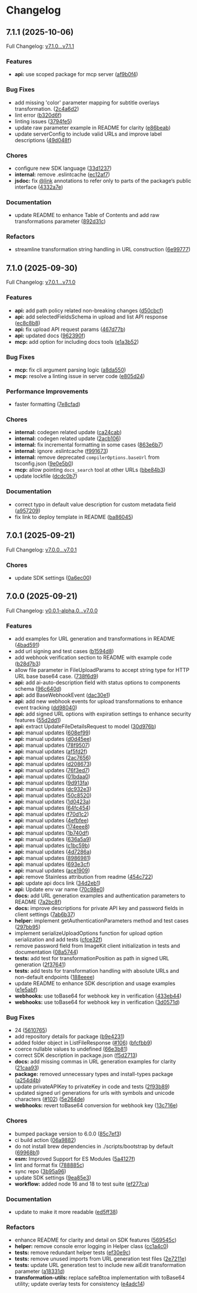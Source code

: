 # Changelog

## 7.1.1 (2025-10-06)

Full Changelog: [v7.1.0...v7.1.1](https://github.com/imagekit-developer/imagekit-nodejs/compare/v7.1.0...v7.1.1)

### Features

* **api:** use scoped package for mcp server ([af9b0f4](https://github.com/imagekit-developer/imagekit-nodejs/commit/af9b0f4abeeef59418ae6fc2dabf65d6270c9bb1))


### Bug Fixes

* add missing 'color' parameter mapping for subtitle overlays transformation. ([2c4a6d2](https://github.com/imagekit-developer/imagekit-nodejs/commit/2c4a6d20aec544c01fb29e7b2d64513527a11ccc))
* lint error ([b320d6f](https://github.com/imagekit-developer/imagekit-nodejs/commit/b320d6f9a03f1aefd1d9edad23618953b29d100c))
* linting issues ([3794fe5](https://github.com/imagekit-developer/imagekit-nodejs/commit/3794fe565330087cae39bb5e35c77b0ecc6c2a2a))
* update raw parameter example in README for clarity ([e86beab](https://github.com/imagekit-developer/imagekit-nodejs/commit/e86beabfa77291baaf3cd3bf6be7f1336170e51d))
* update serverConfig to include valid URLs and improve label descriptions ([49d048f](https://github.com/imagekit-developer/imagekit-nodejs/commit/49d048fba3d9ede0e3e92991e8829d51c04c1229))


### Chores

* configure new SDK language ([33d1237](https://github.com/imagekit-developer/imagekit-nodejs/commit/33d12370088d062a282f81625c63522a5d961308))
* **internal:** remove .eslintcache ([ec12af7](https://github.com/imagekit-developer/imagekit-nodejs/commit/ec12af7ecad37e8f7a227b356acd0d0cc1c52255))
* **jsdoc:** fix [@link](https://github.com/link) annotations to refer only to parts of the package‘s public interface ([4332a7e](https://github.com/imagekit-developer/imagekit-nodejs/commit/4332a7e3680d596f508b6d2c83b1e9faab6af878))


### Documentation

* update README to enhance Table of Contents and add raw transformations parameter ([892d31c](https://github.com/imagekit-developer/imagekit-nodejs/commit/892d31c9105c1c8c9bbd08983c2a0c9a62aee883))


### Refactors

* streamline transformation string handling in URL construction ([6e99777](https://github.com/imagekit-developer/imagekit-nodejs/commit/6e99777260db5c7fe833d4e71abe5abafb95156d))

## 7.1.0 (2025-09-30)

Full Changelog: [v7.0.1...v7.1.0](https://github.com/imagekit-developer/imagekit-nodejs/compare/v7.0.1...v7.1.0)

### Features

* **api:** add path policy related non-breaking changes ([d50cbcf](https://github.com/imagekit-developer/imagekit-nodejs/commit/d50cbcf4cd2535e25310c635539a2ecf2f2e8201))
* **api:** add selectedFieldsSchema in upload and list API response ([ec8c8b8](https://github.com/imagekit-developer/imagekit-nodejs/commit/ec8c8b846e6288e6c13d4bbe4e65ca13d4059fa2))
* **api:** fix upload API request params ([467d77b](https://github.com/imagekit-developer/imagekit-nodejs/commit/467d77b12af3f7f0a0816bffb921b229f6c54a9b))
* **api:** updated docs ([962390f](https://github.com/imagekit-developer/imagekit-nodejs/commit/962390f02b179b6a34f9697c27bc67ed99ba9b99))
* **mcp:** add option for including docs tools ([e1a3b52](https://github.com/imagekit-developer/imagekit-nodejs/commit/e1a3b52f5691f398669cd682c57d5a6dc4e5895a))


### Bug Fixes

* **mcp:** fix cli argument parsing logic ([a8da550](https://github.com/imagekit-developer/imagekit-nodejs/commit/a8da5506c7a39462b7b02bbfec1e4e7a6fbdfdaf))
* **mcp:** resolve a linting issue in server code ([e805d24](https://github.com/imagekit-developer/imagekit-nodejs/commit/e805d24f1d721e1694b927c3c41c5b21a4433fb0))


### Performance Improvements

* faster formatting ([7e8cfad](https://github.com/imagekit-developer/imagekit-nodejs/commit/7e8cfadd5473e55e83c6659c4033f9b852d3f91c))


### Chores

* **internal:** codegen related update ([ca24cab](https://github.com/imagekit-developer/imagekit-nodejs/commit/ca24cab20bc7d4450623d67b0ebcb4e2a0ef7633))
* **internal:** codegen related update ([2acb106](https://github.com/imagekit-developer/imagekit-nodejs/commit/2acb106595f0642dcdb81bcd9a041a1bf059d307))
* **internal:** fix incremental formatting in some cases ([863e6b7](https://github.com/imagekit-developer/imagekit-nodejs/commit/863e6b7b6cff10c81fc07524b038972db2ce76b6))
* **internal:** ignore .eslintcache ([f991673](https://github.com/imagekit-developer/imagekit-nodejs/commit/f99167394b66562e972b54730a4cf65aed8e33fd))
* **internal:** remove deprecated `compilerOptions.baseUrl` from tsconfig.json ([9e0e5b0](https://github.com/imagekit-developer/imagekit-nodejs/commit/9e0e5b0c46930798e8d06f553fd91a57d9692d2b))
* **mcp:** allow pointing `docs_search` tool at other URLs ([bbe84b3](https://github.com/imagekit-developer/imagekit-nodejs/commit/bbe84b3a9a5b30fc11c7b074cea447632740f512))
* update lockfile ([dcdc0b7](https://github.com/imagekit-developer/imagekit-nodejs/commit/dcdc0b74f7d809165bc0e3bce1656626d5dd1240))


### Documentation

* correct typo in default value description for custom metadata field ([a957209](https://github.com/imagekit-developer/imagekit-nodejs/commit/a9572097a933ab5d9c62fda02d4edf8c9fc47eeb))
* fix link to deploy template in README ([ba86045](https://github.com/imagekit-developer/imagekit-nodejs/commit/ba86045ee37ea9c03cce09f8a8028e645f263bbf))

## 7.0.1 (2025-09-21)

Full Changelog: [v7.0.0...v7.0.1](https://github.com/imagekit-developer/imagekit-nodejs/compare/v7.0.0...v7.0.1)

### Chores

* update SDK settings ([0a6ec00](https://github.com/imagekit-developer/imagekit-nodejs/commit/0a6ec001c489c53040ea197d6c864f8b96fa8ac4))

## 7.0.0 (2025-09-21)

Full Changelog: [v0.0.1-alpha.0...v7.0.0](https://github.com/imagekit-developer/imagekit-nodejs/compare/v0.0.1-alpha.0...v7.0.0)

### Features

* add examples for URL generation and transformations in README ([4bad591](https://github.com/imagekit-developer/imagekit-nodejs/commit/4bad5917155a54e60ed5cbdfd10f1c1e98e14842))
* add url signing and test cases ([b1594d8](https://github.com/imagekit-developer/imagekit-nodejs/commit/b1594d8e0e416811bb7a87e3d14492725dc1b2d4))
* add webhook verification section to README with example code ([b28d7b3](https://github.com/imagekit-developer/imagekit-nodejs/commit/b28d7b376c90cf21704870cdd7c9401c86bac21d))
* allow file parameter in FileUploadParams to accept string type for HTTP URL base base64 case. ([738f6d9](https://github.com/imagekit-developer/imagekit-nodejs/commit/738f6d9ef6649d4c9288c2d05f083b2ca9211ee7))
* **api:** add ai-auto-description field with status options to components schema ([96c640d](https://github.com/imagekit-developer/imagekit-nodejs/commit/96c640d86b1810a122c8ba6418dd157cd0e1ff2d))
* **api:** add BaseWebhookEvent ([dac30e1](https://github.com/imagekit-developer/imagekit-nodejs/commit/dac30e1479b5f022c0d59c0bd84ee928ba676dd2))
* **api:** add new webhook events for upload transformations to enhance event tracking ([dd98040](https://github.com/imagekit-developer/imagekit-nodejs/commit/dd9804078ee46a656f8423de2845482bdaca6be8))
* **api:** add signed URL options with expiration settings to enhance security features ([55d2dd1](https://github.com/imagekit-developer/imagekit-nodejs/commit/55d2dd18b0c717a5ede4fea09523098d806e87af))
* **api:** extract UpdateFileDetailsRequest to model ([30d976b](https://github.com/imagekit-developer/imagekit-nodejs/commit/30d976b95ae76c09bc9152badd6bed801bf3cf57))
* **api:** manual updates ([608ef99](https://github.com/imagekit-developer/imagekit-nodejs/commit/608ef9945b576180c3786380262b1a4074bef456))
* **api:** manual updates ([d0d45ee](https://github.com/imagekit-developer/imagekit-nodejs/commit/d0d45ee5351438651649153cb70ed8d9809078a1))
* **api:** manual updates ([78f9507](https://github.com/imagekit-developer/imagekit-nodejs/commit/78f9507314187a0a925eb095168caa5759b7d42b))
* **api:** manual updates ([af5fd2f](https://github.com/imagekit-developer/imagekit-nodejs/commit/af5fd2f465f9d00d4822e1fac77cbe323094bd33))
* **api:** manual updates ([2ac7656](https://github.com/imagekit-developer/imagekit-nodejs/commit/2ac76564b2119db0d9d4eddb399ddf422ecc6eba))
* **api:** manual updates ([d208673](https://github.com/imagekit-developer/imagekit-nodejs/commit/d208673da821f783d8279d6eb22bfe1e41ee4f62))
* **api:** manual updates ([76f3ed7](https://github.com/imagekit-developer/imagekit-nodejs/commit/76f3ed799e69105013d849c0d94de6778ab4da7a))
* **api:** manual updates ([01bdaa0](https://github.com/imagekit-developer/imagekit-nodejs/commit/01bdaa02fe0d6a5d5fcdca09edd31d4562031ca7))
* **api:** manual updates ([9d913fa](https://github.com/imagekit-developer/imagekit-nodejs/commit/9d913fa2de488eed9e5be5d4ec10b5ad83335c62))
* **api:** manual updates ([dc932e3](https://github.com/imagekit-developer/imagekit-nodejs/commit/dc932e36e7d79742e2d1d39a8a4aaa7b667b85c1))
* **api:** manual updates ([50c8520](https://github.com/imagekit-developer/imagekit-nodejs/commit/50c8520ab96f5e96dcb50ca3964be1f21acd1dec))
* **api:** manual updates ([1d0423a](https://github.com/imagekit-developer/imagekit-nodejs/commit/1d0423a6b3866f9ad2cf65a09d0e9f902930c37e))
* **api:** manual updates ([64fc454](https://github.com/imagekit-developer/imagekit-nodejs/commit/64fc45473e4072df18cff73024bcd4469258bf65))
* **api:** manual updates ([f70d1c2](https://github.com/imagekit-developer/imagekit-nodejs/commit/f70d1c2fc248efb16b990e047796bf7aab5387c4))
* **api:** manual updates ([4efbfee](https://github.com/imagekit-developer/imagekit-nodejs/commit/4efbfee0ca0de866a0ad77c607d7d6fb14a05c84))
* **api:** manual updates ([174eee8](https://github.com/imagekit-developer/imagekit-nodejs/commit/174eee861dac548093cc6b561eb59496cb5539cb))
* **api:** manual updates ([1b740df](https://github.com/imagekit-developer/imagekit-nodejs/commit/1b740dfb1e21293568614f5a7fe96468762f5286))
* **api:** manual updates ([636a5a9](https://github.com/imagekit-developer/imagekit-nodejs/commit/636a5a991e4e648da2d183a6492e9a959938b2ec))
* **api:** manual updates ([c1bc59b](https://github.com/imagekit-developer/imagekit-nodejs/commit/c1bc59ba35af6b0e7bac82e1e87e3937eda72cf1))
* **api:** manual updates ([4d7286a](https://github.com/imagekit-developer/imagekit-nodejs/commit/4d7286a5b61168b8bccd44e2cf754938e63c8568))
* **api:** manual updates ([8986981](https://github.com/imagekit-developer/imagekit-nodejs/commit/898698108afffb5ecffda06765b7c02c21f2e74c))
* **api:** manual updates ([693e3cf](https://github.com/imagekit-developer/imagekit-nodejs/commit/693e3cf68ccd5a8de740ed35b9d0cc2660e88521))
* **api:** manual updates ([ace1909](https://github.com/imagekit-developer/imagekit-nodejs/commit/ace190977c46f6702597fb4d6ea54133346724a2))
* **api:** remove Stainless attribution from readme ([454c722](https://github.com/imagekit-developer/imagekit-nodejs/commit/454c7225ad3fbfda4f6807a0655b5d0b430b16d8))
* **api:** update api docs link ([34d2eb1](https://github.com/imagekit-developer/imagekit-nodejs/commit/34d2eb1c9de598e7f01156588a8f942dc36f8a70))
* **api:** Update env var name ([70c98e0](https://github.com/imagekit-developer/imagekit-nodejs/commit/70c98e08925b1884713e524129227003af75c7b6))
* **docs:** add URL generation examples and authentication parameters to README ([7a2bc8f](https://github.com/imagekit-developer/imagekit-nodejs/commit/7a2bc8f71d50a730fa7ebf634d2775c30d21171f))
* **docs:** improve descriptions for private API key and password fields in client settings ([7ab6b37](https://github.com/imagekit-developer/imagekit-nodejs/commit/7ab6b37f00f0b4ecba52bd4814370d22c5264c7e))
* **helper:** implement getAuthenticationParameters method and test cases ([297bb95](https://github.com/imagekit-developer/imagekit-nodejs/commit/297bb95dabb0ed878bd009e1878b418ed26bf31e))
* implement serializeUploadOptions function for upload option serialization and add tests ([cfce32f](https://github.com/imagekit-developer/imagekit-nodejs/commit/cfce32f9b706a52035714714dcbc8429e4072f04))
* remove password field from ImageKit client initialization in tests and documentation ([08a5744](https://github.com/imagekit-developer/imagekit-nodejs/commit/08a5744777862dcb8b156ed47b31865db2c9f837))
* **tests:** add test for transformationPosition as path in signed URL generation ([2f37641](https://github.com/imagekit-developer/imagekit-nodejs/commit/2f37641776756aaae377c802f46e2ee6349127eb))
* **tests:** add tests for transformation handling with absolute URLs and non-default endpoints ([188eeee](https://github.com/imagekit-developer/imagekit-nodejs/commit/188eeee3b77d7e3a89e8c5abad4e0fef0ca9107f))
* update README to enhance SDK description and usage examples ([e1e5abf](https://github.com/imagekit-developer/imagekit-nodejs/commit/e1e5abf48ffd9845a359082aa0b8ef10adeb7b7f))
* **webhooks:** use toBase64 for webhook key in verification ([433eb44](https://github.com/imagekit-developer/imagekit-nodejs/commit/433eb44c54f3211d1b80aa97935a705ce7968a8a))
* **webhooks:** use toBase64 for webhook key in verification ([3d0571d](https://github.com/imagekit-developer/imagekit-nodejs/commit/3d0571dbe9fa9cdd04f23a2f6d56a49005596649))


### Bug Fixes

* 24 ([5610765](https://github.com/imagekit-developer/imagekit-nodejs/commit/56107650b674572551057c3788e0857ece5e5e7c))
* add repository details for package ([b9e4231](https://github.com/imagekit-developer/imagekit-nodejs/commit/b9e423142ab909ce9f0034e73d26c6d350ade4da))
* added folder object in ListFileResponse ([#106](https://github.com/imagekit-developer/imagekit-nodejs/issues/106)) ([bfcfbb9](https://github.com/imagekit-developer/imagekit-nodejs/commit/bfcfbb9ed2c82aea7284ed6841d3a92afd2fb0da))
* coerce nullable values to undefined ([66e3b81](https://github.com/imagekit-developer/imagekit-nodejs/commit/66e3b81cc8d6a1a123c0622c08801ecbdeef4f9f))
* correct SDK description in package.json ([f5d2713](https://github.com/imagekit-developer/imagekit-nodejs/commit/f5d2713a54e1f0a1fc3c1c36546a7ad5d3f6783f))
* **docs:** add missing commas in URL generation examples for clarity ([21caa93](https://github.com/imagekit-developer/imagekit-nodejs/commit/21caa9336a890568790d5b2bb49c274ed2434c4e))
* **package:** removed unnecessary types and install-types package ([a254d4b](https://github.com/imagekit-developer/imagekit-nodejs/commit/a254d4b5f5cef576fba3499d77cafc13b521f7bb))
* update privateAPIKey to privateKey in code and tests ([2f93b89](https://github.com/imagekit-developer/imagekit-nodejs/commit/2f93b891233782e8f6af350905a979f683173458))
* updated signed url generations for urls with symbols and unicode characters ([#102](https://github.com/imagekit-developer/imagekit-nodejs/issues/102)) ([5e264de](https://github.com/imagekit-developer/imagekit-nodejs/commit/5e264dedf6b5fbc9e98b66e715726eb7b2b1cfba))
* **webhooks:** revert toBase64 conversion for webhook key ([13c716e](https://github.com/imagekit-developer/imagekit-nodejs/commit/13c716e35e73c8ad79157b818ac93b45365be8f3))


### Chores

* bumped package version to 6.0.0 ([85c7ef3](https://github.com/imagekit-developer/imagekit-nodejs/commit/85c7ef34f4c624d3b292ffe4115718607ec1e98d))
* ci build action ([06a9882](https://github.com/imagekit-developer/imagekit-nodejs/commit/06a988278c597a54f8d7e7b5c23d62cfae4079b7))
* do not install brew dependencies in ./scripts/bootstrap by default ([69968b1](https://github.com/imagekit-developer/imagekit-nodejs/commit/69968b160ccf3e4dbd68a6356714d75dd0d63acb))
* **esm:** Improved Support for ES Modules ([5a4127f](https://github.com/imagekit-developer/imagekit-nodejs/commit/5a4127fb4c3b6c7d007043cf51d3c0687ef68ac0))
* lint and format fix ([788885c](https://github.com/imagekit-developer/imagekit-nodejs/commit/788885c3cc5e8834105ec2b0b8ed28ac747b0b1a))
* sync repo ([3b95a96](https://github.com/imagekit-developer/imagekit-nodejs/commit/3b95a962395d62aee0c8133efce3bc863a0332bf))
* update SDK settings ([9ea85e3](https://github.com/imagekit-developer/imagekit-nodejs/commit/9ea85e33b6484aa6a62c178c51d9522756750297))
* **workflow:** added node 16 and 18 to test suite ([ef277ca](https://github.com/imagekit-developer/imagekit-nodejs/commit/ef277ca3e3f7d3801d9ea7a54929a9cd47837134))


### Documentation

* update to make it more readable ([ed5ff38](https://github.com/imagekit-developer/imagekit-nodejs/commit/ed5ff38d6d9576a70c8115d9ed1e54f537277d8a))


### Refactors

* enhance README for clarity and detail on SDK features ([569545c](https://github.com/imagekit-developer/imagekit-nodejs/commit/569545c17e7ccf80cffcbe1ef847a70e4f3d07d9))
* **helper:** remove console error logging in Helper class ([cc1a4c0](https://github.com/imagekit-developer/imagekit-nodejs/commit/cc1a4c0d915a9dfc6b1156f578fb1e713f965c2e))
* **tests:** remove redundant helper tests ([ef30e9c](https://github.com/imagekit-developer/imagekit-nodejs/commit/ef30e9c65b9259bbc5bef259a565789c1502dae8))
* **tests:** remove unused imports from URL generation test files ([2e7211e](https://github.com/imagekit-developer/imagekit-nodejs/commit/2e7211e34f56a45e909db054a5dc739dc824d6e4))
* **tests:** update URL generation test to include new aiEdit transformation parameter ([a18331d](https://github.com/imagekit-developer/imagekit-nodejs/commit/a18331d25a731109106a8e7c5c63a884e851d854))
* **transformation-utils:** replace safeBtoa implementation with toBase64 utility; update overlay tests for consistency ([e4adc14](https://github.com/imagekit-developer/imagekit-nodejs/commit/e4adc14a0662f9782665bdff8865229819618995))
